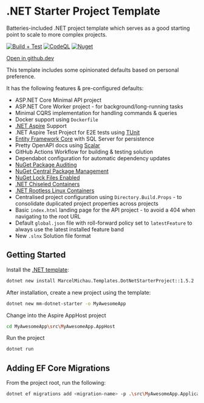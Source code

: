 # .NET Starter Project Template

Batteries-included .NET project template which serves as a good starting point to scale to more complex projects.

[![Build + Test](https://github.com/MarcelMichau/dotnet-starter-project-template/actions/workflows/build-test.yml/badge.svg)](https://github.com/MarcelMichau/dotnet-starter-project-template/actions/workflows/build-test.yml)
[![CodeQL](https://github.com/MarcelMichau/dotnet-starter-project-template/actions/workflows/github-code-scanning/codeql/badge.svg)](https://github.com/MarcelMichau/dotnet-starter-project-template/actions/workflows/github-code-scanning/codeql)
[![Nuget](https://img.shields.io/nuget/v/MarcelMichau.Templates.DotNetStarterProject?label=NuGet)](https://www.nuget.org/packages/MarcelMichau.Templates.DotNetStarterProject)

[Open in github.dev](https://github.dev/MarcelMichau/dotnet-starter-project-template)

This template includes some opinionated defaults based on personal preference.

It has the following features & pre-configured defaults:

- ASP.NET Core Minimal API project
- ASP.NET Core Worker project - for background/long-running tasks
- Minimal CQRS implementation for handling commands & queries
- Docker support using `Dockerfile`
- [.NET Aspire](https://learn.microsoft.com/en-us/dotnet/aspire/get-started/aspire-overview) Support
- .NET Aspire Test Project for E2E tests using [TUnit](https://github.com/thomhurst/TUnit)
- [Entity Framework Core](https://docs.microsoft.com/en-us/ef/core/) with SQL Server for persistence
- Pretty OpenAPI docs using [Scalar](https://github.com/scalar/scalar)
- GitHub Actions Workflow for building & testing solution
- Dependabot configuration for automatic dependency updates
- [NuGet Package Auditing](https://learn.microsoft.com/en-us/nuget/concepts/auditing-packages)
- [NuGet Central Package Management](https://learn.microsoft.com/en-us/nuget/consume-packages/Central-Package-Management)
- [NuGet Lock Files Enabled](https://learn.microsoft.com/en-us/nuget/consume-packages/package-references-in-project-files#enabling-the-lock-file)
- [.NET Chiseled Containers](https://devblogs.microsoft.com/dotnet/announcing-dotnet-chiseled-containers/)
- [.NET Rootless Linux Containers](https://devblogs.microsoft.com/dotnet/securing-containers-with-rootless/)
- Centralised project configuration using `Directory.Build.Props` - to consolidate duplicated project properties across projects
- Basic `index.html` landing page for the API project - to avoid a 404 when navigating to the root URL
- Default `global.json` file with roll-forward policy set to `latestFeature` to always use the latest installed feature band
- New `.slnx` Solution file format

## Getting Started

Install the [.NET template](https://www.nuget.org/packages/MarcelMichau.Templates.DotNetStarterProject):
```bash
dotnet new install MarcelMichau.Templates.DotNetStarterProject::1.5.2
```

After installation, create a new project using the template:
```bash
dotnet new mm-dotnet-starter -o MyAwesomeApp
```

Change into the Aspire AppHost project
```bash
cd MyAwesomeApp\src\MyAwesomeApp.AppHost
```

Run the project
```bash
dotnet run
```

## Adding EF Core Migrations

From the project root, run the following:
```bash
dotnet ef migrations add <migration-name> -p .\src\MyAwesomeApp.Application\ -s .\src\MyAwesomeApp.Api\ -o Infrastructure\Persistence\Migrations
```
